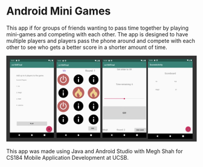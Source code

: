 # Android Mini Games 

This app if for groups of friends wanting to pass time together by playing mini-games and competing with each other. The app is designed to have multiple players and players pass the phone around and compete with each other to see who gets a better score in a shorter amount of time.

<img src= "images/IMG_A5D1729DB7B3-1.jpeg">

This app was made using Java and Android Studio with Megh Shah for CS184 Mobile Application Development at UCSB. 
